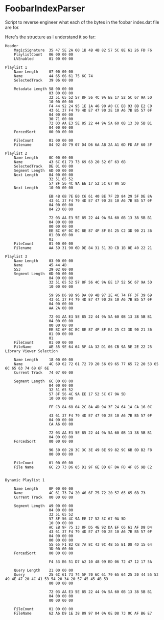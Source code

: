 # FoobarIndexParser
Script to reverse engineer what each of the bytes in the foobar index.dat file are for.

Here's the structure as I understand it so far:

    Header
        MagicSignature  35 47 5E 2A 60 1B 4B 4B 82 57 5C 8E 61 26 FD F6 
        PlaylistCount   06 00 00 00 
        LVEnabled       01 00 00 00

    Playlist 1
        Name Length     07 00 00 00 
        Name            44 65 66 61 75 6C 74 
        SelectedTrack   39 06 00 00 
        
        Metadata Length 58 00 00 00 
                        03 00 00 00 
                        32 51 65 52 57 8F 56 4C 9A EE 17 52 5C 67 9A 5D 
                        10 00 00 00 
                        F4 44 92 24 95 1E 1A 46 90 A0 CC E8 93 8B E2 C0 
                        43 61 37 F4 79 4D E7 47 90 2E 10 A6 7B B5 57 0F 
                        04 00 00 00 
                        30 71 00 00 
                        72 03 AA E3 5E 85 22 44 9A 5A 60 0B 13 38 5B B1 
                        04 00 00 00 
        ForcedSort      00 00 00 00
        
        FileCount       01 00 00 00
        Filename        84 92 40 79 07 D4 D6 6A AB 2A A1 6D FD AF 60 3F

    Playlist 2
        Name Length     0C 00 00 00 
        Name            43 6C 61 73 73 69 63 20 52 6F 63 6B 
        SelectedTrack   DE 01 00 00 
        Segment Length  6D 00 00 00 
        Next Length     04 00 00 00 
                        32 51 65 52 
                        57 8F 56 4C 9A EE 17 52 5C 67 9A 5D 
        Next Length     10 00 00 00 
                        
                        EB 4B 6B 7E E0 C6 61 40 BE 7F 2D 84 29 5F DE 8A 
                        43 61 37 F4 79 4D E7 47 90 2E 10 A6 7B B5 57 0F 
                        04 00 00 00 
                        84 23 00 00
                        
                        72 03 AA E3 5E 85 22 44 9A 5A 60 0B 13 38 5B B1 
                        04 00 00 00
                        00 00 00 00 
                        EE BC 6F 0C EC 8E 87 4F 8F E4 25 C2 3D 90 21 36
                        01 00 00 00 
                        01 
        FileCount       01 00 00 00
        Filename        AA 59 31 90 6D DE 84 31 51 3D CB 1B 8E 40 22 21 
 
    Playlist 3
        Name Length     03 00 00 00 
        Name            45 44 4D 
        553             29 02 00 00 
        Segment Length  6D 00 00 00 
                        04 00 00 00 
                        32 51 65 52 57 8F 56 4C 9A EE 17 52 5C 67 9A 5D 
                        10 00 00 00 
                        
                        59 96 D6 9B 96 DA 09 4B 97 2E 4C 74 FF 3F 39 69 
                        43 61 37 F4 79 4D E7 47 90 2E 10 A6 7B B5 57 0F 
                        04 00 00 00 
                        AA 2A 00 00 
                        
                        72 03 AA E3 5E 85 22 44 9A 5A 60 0B 13 38 5B B1
                        04 00 00 00 
                        00 00 00 00 
                        EE BC 6F 0C EC 8E 87 4F 8F E4 25 C2 3D 90 21 36
                        01 00 00 00
                        01 
        FileCount       01 00 00 00
        FileName        AE 55 9E 64 64 5F 4A 32 D1 06 CB 9A 5E 2E 22 25
    Library Viewer Selection
        
        Name Length     18 00 00 00 
        Name            4C 69 62 72 61 72 79 20 56 69 65 77 65 72 20 53 65 6C 65 63 74 69 6F 6E 
        Current Track   74 07 00 00 
        
        Segment Length  6C 00 00 00 
                        04 00 00 00 
                        32 51 65 52 
                        57 8F 56 4C 9A EE 17 52 5C 67 9A 5D 
                        10 00 00 00 
                        
                        FF C3 84 68 04 2C 8A 4D 94 3F 24 64 1A CA 16 0C 
                        
                        43 61 37 F4 79 4D E7 47 90 2E 10 A6 7B B5 57 0F 
                        04 00 00 00
                        CA A6 00 00 
                        
                        72 03 AA E3 5E 85 22 44 9A 5A 60 0B 13 38 5B B1 
                        04 00 00 00 
        ForcedSort      00 00 00 00 
                        
                        96 50 60 28 3C 3C 3E 49 BE 99 82 9C 6B 0D B2 F8 
                        00 00 00 00
        
        FileCount       01 00 00 00
        File Name       6C 23 73 D6 85 D1 9F 6E BD 8F DA FD 4F 85 9B C2


    Dynamic Playlist 1
        
        Name Length     0F 00 00 00 
        Name            4C 61 73 74 20 46 6F 75 72 20 57 65 65 6B 73 
        Current Track   00 00 00 00 
        
        Segment Length  A9 00 00 00 
                        04 00 00 00 
                        32 51 65 52
                        57 8F 56 4C 9A EE 17 52 5C 67 9A 5D 
                        10 00 00 00 
                        AC EB 9F 75 13 8F D5 4E 92 DA EF C6 61 AF D8 D4 
                        43 61 37 F4 79 4D E7 47 90 2E 10 A6 7B B5 57 0F 
                        04 00 00 00 
                        00 00 00 00
                        55 65 F1 82 CB 7A 8C 43 9C 4B 55 E1 D8 4D 15 64 
                        3D 00 00 00 
        ForcedSort      00 00 00 00 
                        
                        F4 53 B6 51 D7 A2 10 48 99 BD 06 72 47 12 17 5A 
        
        Query Length    21 00 00 00 
        Query           25 6C 61 73 74 5F 70 6C 61 79 65 64 25 20 44 55 52 49 4E 47 20 4C 41 53 54 20 34 20 57 45 45 4B 53
                        00 00 00 00 
                        
                        72 03 AA E3 5E 85 22 44 9A 5A 60 0B 13 38 5B B1 
                        04 00 00 00 
                        00 00 00 00
        
        FileCount       01 00 00 00 
        FileName        62 A6 D9 1E 38 89 97 04 0A 0E D8 73 0C AF B6 E7 
        
